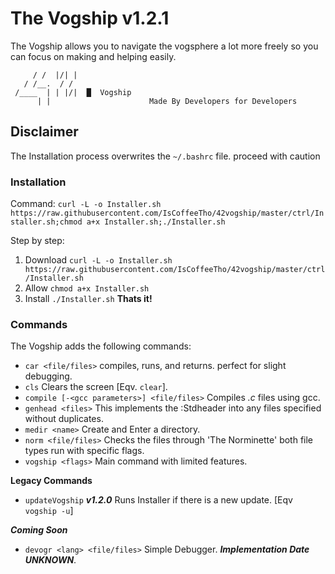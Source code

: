 # The Vogship v1.2.1
The Vogship allows you to navigate the vogsphere a lot more freely so you can focus on making and helping easily.

```
     / /  |/| |
   / /__.  / /
 /____  | | |/|  █  Vogship
      | |                      Made By Developers for Developers
```

## Disclaimer
The Installation process overwrites the ``~/.bashrc`` file. proceed with caution
### Installation

Command:
``curl -L -o Installer.sh https://raw.githubusercontent.com/IsCoffeeTho/42vogship/master/ctrl/Installer.sh;chmod a+x Installer.sh;./Installer.sh`` 

Step by step:
1. Download `curl -L -o Installer.sh https://raw.githubusercontent.com/IsCoffeeTho/42vogship/master/ctrl/Installer.sh`
2. Allow `chmod a+x Installer.sh`
3. Install `./Installer.sh`
**Thats it!**

### Commands
The Vogship adds the following commands:
- `car <file/files>` compiles, runs, and returns. perfect for slight debugging.
- `cls` Clears the screen \[Eqv. `clear`\].
- `compile [-<gcc parameters>] <file/files>` Compiles *.c* files using gcc.
- `genhead <files>` This implements the :Stdheader into any files specified without duplicates.
- `medir <name>` Create and Enter a directory.
- `norm <file/files>` Checks the files through 'The Norminette' both file types run with specific flags.
- `vogship <flags>` Main command with limited features.

**Legacy Commands**
- `updateVogship` ___v1.2.0___ Runs Installer if there is a new update. \[Eqv `vogship -u`\]

***Coming Soon***
- `devogr <lang> <file/files>` Simple Debugger. ___Implementation Date UNKNOWN___.
